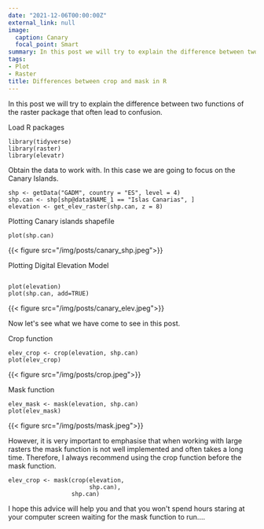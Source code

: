 ```yaml
---
date: "2021-12-06T00:00:00Z"
external_link: null
image:
  caption: Canary
  focal_point: Smart
summary: In this post we will try to explain the difference between two functions of the raster package that often lead to confusion.
tags:
- Plot
- Raster
title: Differences between crop and mask in R
---
```


In this post we will try to explain the difference between two functions of the raster package that often lead to confusion.

Load R packages
```{r, warning=FALSE}
library(tidyverse)
library(raster)
library(elevatr)
```
Obtain the data to work with. In this case we are going to focus on the Canary Islands.

```{r, warning=FALSE}
shp <- getData("GADM", country = "ES", level = 4)
shp.can <- shp[shp@data$NAME_1 == "Islas Canarias", ]
elevation <- get_elev_raster(shp.can, z = 8)
```

Plotting Canary islands shapefile
```{r, warning=FALSE}
plot(shp.can)
```
{{< figure src="/img/posts/canary_shp.jpeg">}}

Plotting Digital Elevation Model
```{r, warning=FALSE}

plot(elevation)
plot(shp.can, add=TRUE)

```
{{< figure src="/img/posts/canary_elev.jpeg">}}

Now let's see what we have come to see in this post.

Crop function

```{r}
elev_crop <- crop(elevation, shp.can)
plot(elev_crop)

```
{{< figure src="/img/posts/crop.jpeg">}}

Mask function

```{r}
elev_mask <- mask(elevation, shp.can)
plot(elev_mask)
```
{{< figure src="/img/posts/mask.jpeg">}}

However, it is very important to emphasise that when working with large rasters the mask function is not well implemented and often takes a long time. Therefore, I always recommend using the crop function before the mask function.


```{r}
elev_crop <- mask(crop(elevation,
                       shp.can),
                  shp.can)
```
I hope this advice will help you and that you won't spend hours staring at your computer screen waiting for the mask function to run....